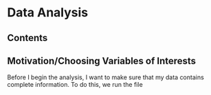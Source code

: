 # Data Analysis

## Contents

## Motivation/Choosing Variables of Interests
Before I begin the analysis, I want to make sure that my data contains complete information. To do this, we run the file 
